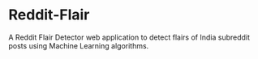 # Reddit-Flair
A Reddit Flair Detector web application to detect flairs of India subreddit posts using Machine Learning algorithms.

